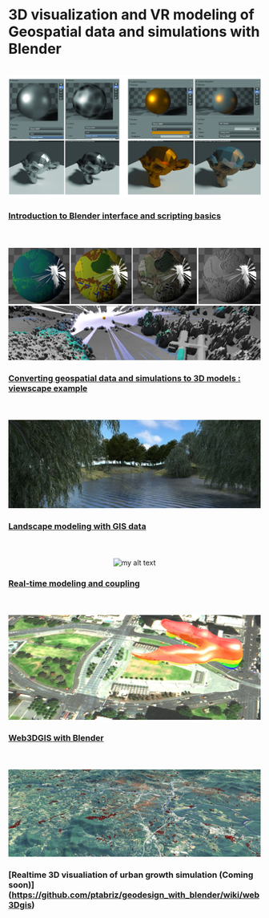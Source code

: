 3D visualization and VR modeling of Geospatial data and simulations with Blender
===============


<p align="center"><br/>
    <img src="img/hero_intro.jpg" alt="my alt text">
</p>

### [Introduction to Blender interface and scripting basics](https://github.com/ptabriz/geodesign_with_blender/wiki/intro_blender)</br></br>

<p align="center"><br/>
    <img src="img/example_1_intro.jpg" alt="my alt text">
</p>

### [Converting geospatial data and simulations to 3D models : viewscape example](https://github.com/ptabriz/geodesign_with_blender/wiki/viewshed_example)</br></br>

</p>
<p align="center"><br/>
    <img src="img/render_hero_2.jpg" alt="my alt text">
</p>

### [Landscape modeling with GIS data](https://github.com/ptabriz/geodesign_with_blender/wiki/landscape_modeling_example)</br></br>

<p align="center"><br/>
    <img src="img/anim_viewshed.gif" alt="my alt text">
</p>

### [Real-time modeling and coupling ](https://github.com/ptabriz/geodesign_with_blender/wiki/realtime)</br></br>

<p align="center"><br/>
    <img src="img/isosurface.JPG" alt="my alt text">
</p>

### [Web3DGIS with Blender ](https://github.com/ptabriz/geodesign_with_blender/wiki/web3Dgis)</br></br>

<p align="center"><br/>
    <img src="img/futures.jpg" alt="my alt text">
</p>

### [Realtime 3D visualiation of urban growth simulation (Coming soon)] (https://github.com/ptabriz/geodesign_with_blender/wiki/web3Dgis)</br></br>
